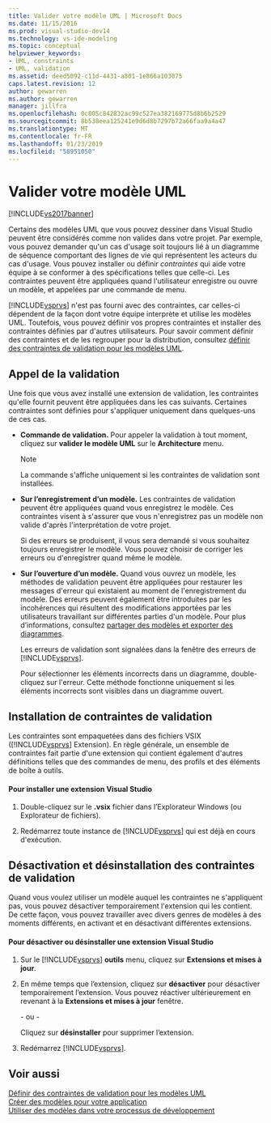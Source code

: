 ```yaml
---
title: Valider votre modèle UML | Microsoft Docs
ms.date: 11/15/2016
ms.prod: visual-studio-dev14
ms.technology: vs-ide-modeling
ms.topic: conceptual
helpviewer_keywords:
- UML, constraints
- UML, validation
ms.assetid: deed5092-c11d-4431-a801-1e866a103075
caps.latest.revision: 12
author: gewarren
ms.author: gewarren
manager: jillfra
ms.openlocfilehash: 0c805c842832ac99c527ea382169775d8b6b2529
ms.sourcegitcommit: 8b538eea125241e9d6d8b7297b72a66faa9a4a47
ms.translationtype: MT
ms.contentlocale: fr-FR
ms.lasthandoff: 01/23/2019
ms.locfileid: "58951050"
---
```

# <a name="validate-your-uml-model"></a>Valider votre modèle UML
[!INCLUDE[vs2017banner](../includes/vs2017banner.md)]

Certains des modèles UML que vous pouvez dessiner dans Visual Studio peuvent être considérés comme non valides dans votre projet. Par exemple, vous pouvez demander qu'un cas d'usage soit toujours lié à un diagramme de séquence comportant des lignes de vie qui représentent les acteurs du cas d'usage. Vous pouvez installer ou définir *contraintes* qui aide votre équipe à se conformer à des spécifications telles que celle-ci. Les contraintes peuvent être appliquées quand l'utilisateur enregistre ou ouvre un modèle, et appelées par une commande de menu.  
  
 [!INCLUDE[vsprvs](../includes/vsprvs-md.md)] n'est pas fourni avec des contraintes, car celles-ci dépendent de la façon dont votre équipe interprète et utilise les modèles UML. Toutefois, vous pouvez définir vos propres contraintes et installer des contraintes définies par d'autres utilisateurs. Pour savoir comment définir des contraintes et de les regrouper pour la distribution, consultez [définir des contraintes de validation pour les modèles UML](../modeling/define-validation-constraints-for-uml-models.md).  
  
## <a name="invoking-validation"></a>Appel de la validation  
 Une fois que vous avez installé une extension de validation, les contraintes qu'elle fournit peuvent être appliquées dans les cas suivants. Certaines contraintes sont définies pour s'appliquer uniquement dans quelques-uns de ces cas.  
  
- **Commande de validation.** Pour appeler la validation à tout moment, cliquez sur **valider le modèle UML** sur le **Architecture** menu.  
  
  > [!NOTE]
  >  La commande s'affiche uniquement si les contraintes de validation sont installées.  
  
- **Sur l’enregistrement d’un modèle.** Les contraintes de validation peuvent être appliquées quand vous enregistrez le modèle. Ces contraintes visent à s'assurer que vous n'enregistrez pas un modèle non valide d'après l'interprétation de votre projet.  
  
   Si des erreurs se produisent, il vous sera demandé si vous souhaitez toujours enregistrer le modèle. Vous pouvez choisir de corriger les erreurs ou d'enregistrer quand même le modèle.  
  
- **Sur l’ouverture d’un modèle.** Quand vous ouvrez un modèle, les méthodes de validation peuvent être appliquées pour restaurer les messages d'erreur qui existaient au moment de l'enregistrement du modèle. Des erreurs peuvent également être introduites par les incohérences qui résultent des modifications apportées par les utilisateurs travaillant sur différentes parties d'un modèle. Pour plus d’informations, consultez [partager des modèles et exporter des diagrammes](../modeling/share-models-and-exporting-diagrams.md).  
  
  Les erreurs de validation sont signalées dans la fenêtre des erreurs de [!INCLUDE[vsprvs](../includes/vsprvs-md.md)].  
  
  Pour sélectionner les éléments incorrects dans un diagramme, double-cliquez sur l'erreur. Cette méthode fonctionne uniquement si les éléments incorrects sont visibles dans un diagramme ouvert.  
  
## <a name="installing-validation-constraints"></a>Installation de contraintes de validation  
 Les contraintes sont empaquetées dans des fichiers VSIX ([!INCLUDE[vsprvs](../includes/vsprvs-md.md)] Extension). En règle générale, un ensemble de contraintes fait partie d'une extension qui contient également d'autres définitions telles que des commandes de menu, des profils et des éléments de boîte à outils.  
  
#### <a name="to-install-a-visual-studio-extension"></a>Pour installer une extension Visual Studio  
  
1.  Double-cliquez sur le **.vsix** fichier dans l’Explorateur Windows (ou Explorateur de fichiers).  
  
2.  Redémarrez toute instance de [!INCLUDE[vsprvs](../includes/vsprvs-md.md)] qui est déjà en cours d'exécution.  
  
## <a name="disabling-and-uninstalling-validation-constraints"></a>Désactivation et désinstallation des contraintes de validation  
 Quand vous voulez utiliser un modèle auquel les contraintes ne s'appliquent pas, vous pouvez désactiver temporairement l'extension qui les contient. De cette façon, vous pouvez travailler avec divers genres de modèles à des moments différents, en activant et en désactivant différentes extensions.  
  
#### <a name="to-disable-or-uninstall-a-visual-studio-extension"></a>Pour désactiver ou désinstaller une extension Visual Studio  
  
1.  Sur le [!INCLUDE[vsprvs](../includes/vsprvs-md.md)] **outils** menu, cliquez sur **Extensions et mises à jour**.  
  
2.  En même temps que l’extension, cliquez sur **désactiver** pour désactiver temporairement l’extension. Vous pouvez réactiver ultérieurement en revenant à la **Extensions et mises à jour** fenêtre.  
  
     \- ou -  
  
     Cliquez sur **désinstaller** pour supprimer l’extension.  
  
3.  Redémarrez [!INCLUDE[vsprvs](../includes/vsprvs-md.md)].  
  
## <a name="see-also"></a>Voir aussi  
 [Définir des contraintes de validation pour les modèles UML](../modeling/define-validation-constraints-for-uml-models.md)   
 [Créer des modèles pour votre application](../modeling/create-models-for-your-app.md)   
 [Utiliser des modèles dans votre processus de développement](../modeling/use-models-in-your-development-process.md)
